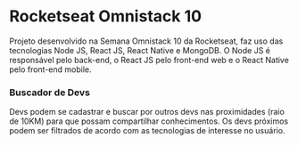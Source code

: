 # Rocketseat Omnistack 10

Projeto desenvolvido na Semana Omnistack 10 da Rocketseat, faz uso das tecnologias Node JS, React JS, React Native e MongoDB. O Node JS é responsável pelo back-end, o React JS pelo front-end web e o React Native pelo front-end mobile.

### Buscador de Devs

Devs podem se cadastrar e buscar por outros devs nas proximidades (raio de 10KM) para que possam compartilhar conhecimentos. 
Os devs próximos podem ser filtrados de acordo com as tecnologias de interesse no usuário.
